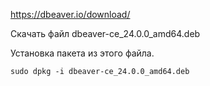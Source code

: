 https://dbeaver.io/download/

Скачать файл dbeaver-ce_24.0.0_amd64.deb

Установка пакета из этого файла.

```
sudo dpkg -i dbeaver-ce_24.0.0_amd64.deb
```

